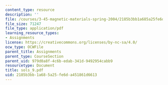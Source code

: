 ```yaml
---
content_type: resource
description: ''
file: /courses/3-45-magnetic-materials-spring-2004/2185b3bb1a685a25fe6da451861d6613_sols_9.pdf
file_size: 71247
file_type: application/pdf
learning_resource_types:
- Assignments
license: https://creativecommons.org/licenses/by-nc-sa/4.0/
ocw_type: OCWFile
parent_title: Assignments
parent_type: CourseSection
parent_uid: 979d0a8f-4c6b-edab-341d-9492954cabb9
resourcetype: Document
title: sols_9.pdf
uid: 2185b3bb-1a68-5a25-fe6d-a451861d6613
---
```

